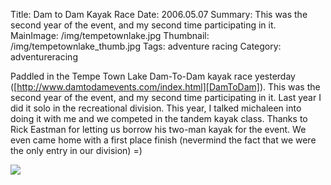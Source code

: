 Title: Dam to Dam Kayak Race
Date: 2006.05.07
Summary: This was the second year of the event, and my second time participating in it.
MainImage: /img/tempetownlake.jpg
Thumbnail: /img/tempetownlake_thumb.jpg
Tags: adventure racing
Category: adventureracing

Paddled in the Tempe Town Lake Dam-To-Dam kayak race yesterday ([http://www.damtodamevents.com/index.html][DamToDam]). This was the second year of the event, and my second time participating in it. Last year I did it solo in the recreational division. This year, I talked michaleen into doing it with me and we competed in the tandem kayak class. Thanks to Rick Eastman for letting us borrow his two-man kayak for the event. We even came home with a first place finish (nevermind the fact that we were the only entry in our division) =)

<p><img src="/img/other/damtodam.jpg" class="smallimg" /></p>


[DamToDam]: http://www.damtodamevents.com/index.html
